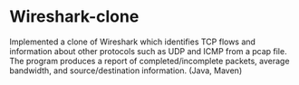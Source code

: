 # Wireshark-clone
Implemented a clone of Wireshark which identifies TCP flows and information about other protocols such as UDP and ICMP from a pcap file. The program produces a report of completed/incomplete packets, average bandwidth, and source/destination information. (Java, Maven)
